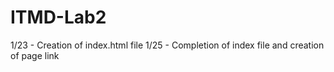 # ITMD-Lab2

1/23 - Creation of index.html file
1/25 - Completion of index file and creation of page link
